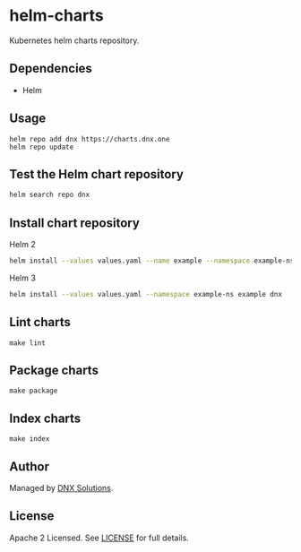 # helm-charts

Kubernetes helm charts repository.

## Dependencies

- Helm

## Usage

```
helm repo add dnx https://charts.dnx.one
helm repo update
```

## Test the Helm chart repository

```bash
helm search repo dnx
```

## Install chart repository

Helm 2
```bash
helm install --values values.yaml --name example --namespace example-ns dnx
```

Helm 3
```bash
helm install --values values.yaml --namespace example-ns example dnx
```

## Lint charts

```
make lint
```

## Package charts

```
make package
```

## Index charts

```
make index
```

## Author

Managed by [DNX Solutions](https://github.com/DNXLabs).

## License

Apache 2 Licensed. See [LICENSE](https://github.com/DNXLabs/helm-charts/blob/master/LICENSE) for full details.